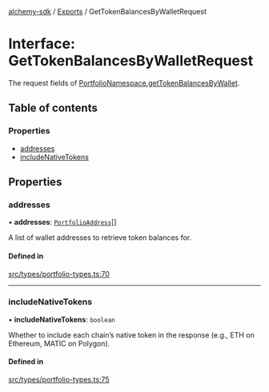 [alchemy-sdk](../README.md) / [Exports](../modules.md) / GetTokenBalancesByWalletRequest

# Interface: GetTokenBalancesByWalletRequest

The request fields of [PortfolioNamespace.getTokenBalancesByWallet](../classes/PortfolioNamespace.md#gettokenbalancesbywallet).

## Table of contents

### Properties

- [addresses](GetTokenBalancesByWalletRequest.md#addresses)
- [includeNativeTokens](GetTokenBalancesByWalletRequest.md#includenativetokens)

## Properties

### addresses

• **addresses**: [`PortfolioAddress`](PortfolioAddress.md)[]

A list of wallet addresses to retrieve token balances for.

#### Defined in

[src/types/portfolio-types.ts:70](https://github.com/alchemyplatform/alchemy-sdk-js/blob/873c9882/src/types/portfolio-types.ts#L70)

___

### includeNativeTokens

• **includeNativeTokens**: `boolean`

Whether to include each chain’s native token in the response
(e.g., ETH on Ethereum, MATIC on Polygon).

#### Defined in

[src/types/portfolio-types.ts:75](https://github.com/alchemyplatform/alchemy-sdk-js/blob/873c9882/src/types/portfolio-types.ts#L75)
